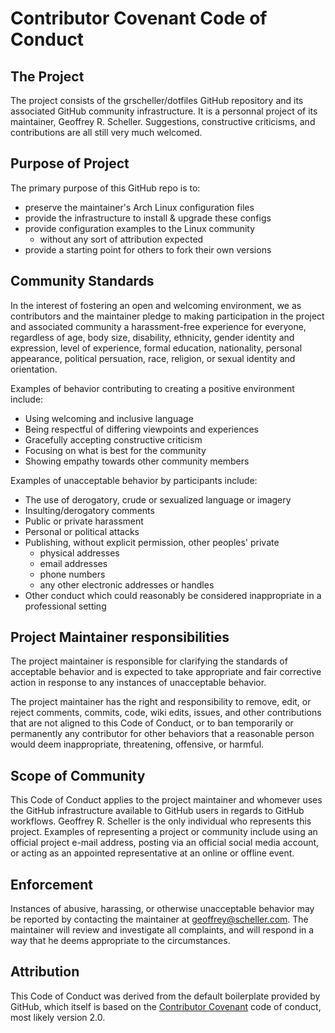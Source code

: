# Contributor Covenant Code of Conduct

## The Project

The project consists of the grscheller/dotfiles GitHub repository
and its associated GitHub community infrastructure.  It is a
personnal project of its maintainer, Geoffrey R. Scheller.
Suggestions, constructive criticisms, and contributions are
all still very much welcomed.

## Purpose of Project

The primary purpose of this GitHub repo is to:

* preserve the maintainer's Arch Linux configuration files
* provide the infrastructure to install & upgrade these configs
* provide configuration examples to the Linux community
  * without any sort of attribution expected
* provide a starting point for others to fork their own versions

## Community Standards

In the interest of fostering an open and welcoming environment, we as
contributors and the maintainer pledge to making participation in the
project and associated community a harassment-free experience for
everyone, regardless of age, body size, disability, ethnicity, gender
identity and expression, level of experience, formal education,
nationality, personal appearance, political persuation, race,
religion, or sexual identity and orientation.

Examples of behavior contributing to
creating a positive environment include:

* Using welcoming and inclusive language
* Being respectful of differing viewpoints and experiences
* Gracefully accepting constructive criticism
* Focusing on what is best for the community
* Showing empathy towards other community members

Examples of unacceptable behavior by participants include:

* The use of derogatory, crude or sexualized language or imagery
* Insulting/derogatory comments
* Public or private harassment
* Personal or political attacks
* Publishing, without explicit permission, other peoples' private
  * physical addresses
  * email addresses
  * phone numbers
  * any other electronic addresses or handles
* Other conduct which could reasonably be considered inappropriate in a
  professional setting

## Project Maintainer responsibilities

The project maintainer is responsible for clarifying the standards of
acceptable behavior and is expected to take appropriate and fair
corrective action in response to any instances of unacceptable
behavior.

The project maintainer has the right and responsibility to remove,
edit, or reject comments, commits, code, wiki edits, issues, and
other contributions that are not aligned to this Code of Conduct,
or to ban temporarily or permanently any contributor for other
behaviors that a reasonable person would deem inappropriate,
threatening, offensive, or harmful.

## Scope of Community

This Code of Conduct applies to the project maintainer and whomever
uses the GitHub infrastructure available to GitHub users in regards
to GitHub workflows.  Geoffrey R. Scheller is the only individual
who represents this project.  Examples of representing a project
or community include using an official project e-mail address,
posting via an official social media account, or acting as an
appointed representative at an online or offline event.

## Enforcement

Instances of abusive, harassing, or otherwise unacceptable behavior
may be reported by contacting the maintainer at geoffrey@scheller.com.
The maintainer will review and investigate all complaints, and will
respond in a way that he deems appropriate to the circumstances.

## Attribution

This Code of Conduct was derived from the default boilerplate
provided by GitHub, which itself is based on the
[Contributor Covenant](http://contributor-covenant.org/)
code of conduct, most likely version 2.0.
